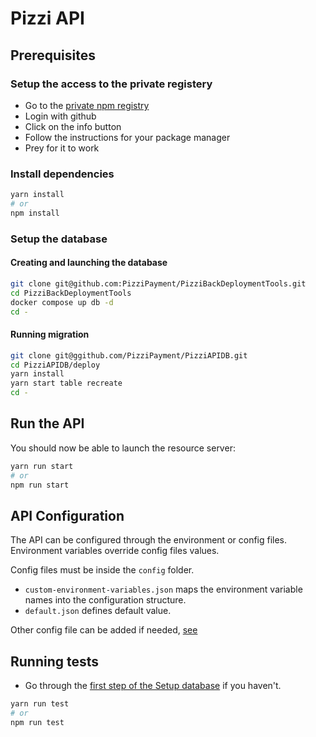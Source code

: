 # Pizzi API

## Prerequisites

### Setup the access to the private registery
 - Go to the [private npm registry](https://pointecouteau.fr:40403/)
 - Login with github
 - Click on the info button
 - Follow the instructions for your package manager
 - Prey for it to work

### Install dependencies
```bash
yarn install
# or
npm install
```

### Setup the database

#### Creating and launching the database
 ```bash
 git clone git@github.com:PizziPayment/PizziBackDeploymentTools.git
 cd PizziBackDeploymentTools
 docker compose up db -d
 cd -
 ```

#### Running migration
```bash
git clone git@ggithub.com/PizziPayment/PizziAPIDB.git
cd PizziAPIDB/deploy
yarn install
yarn start table recreate
cd -
```

## Run the API
You should now be able to launch the resource server:
```bash
yarn run start
# or
npm run start
```

## API Configuration

The API can be configured through the environment or config files. Environment
variables override config files values.

Config files must be inside the `config` folder.
- `custom-environment-variables.json` maps the environment variable
  names into the configuration structure. 
- `default.json` defines default value.

Other config file can be added if needed,
[see](https://github.com/lorenwest/node-config/wiki/Configuration-Files)

## Running tests

- Go through the [first step of the Setup
  database](https://github.com/PizziPayment/PizziResourceServer/blob/master/README.md#creating-and-launching-the-database)
  if you haven't.

```bash
yarn run test
# or
npm run test
```
